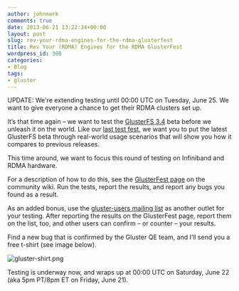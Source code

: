 ```yaml
---
author: johnmark
comments: true
date: 2013-06-21 13:22:34+00:00
layout: post
slug: rev-your-rdma-engines-for-the-rdma-glusterfest
title: Rev Your (RDMA) Engines for the RDMA GlusterFest
wordpress_id: 308
categories:
- Blog
tags:
- gluster
---
```


UPDATE: We're extending testing until 00:00 UTC on Tuesday, June 25. We want to give everyone a chance to get their RDMA clusters set up.

It’s that time again – we want to test the [GlusterFS 3.4](http://www.gluster.org/2013/02/new-release-glusterfs-3-4alpha/) beta before we unleash it on the world. Like our [last test fest](http://www.gluster.org/2013/05/glusterfest-test-day-and-the-gluster-test-framework/), we want you to put the latest GlusterFS beta through real-world usage scenarios that will show you how it compares to previous releases.

This time around, we want to focus this round of testing on Infiniband and RDMA hardware.

For a description of how to do this, see the [GlusterFest page](http://www.gluster.org/community/documentation/index.php/GlusterFest) on the community wiki. Run the tests, report the results, and report any bugs you found as a result.

As an added bonus, use the [gluster-users mailing list](http://supercolony.gluster.org/mailman/listinfo/gluster-users) as another outlet for your testing. After reporting the results on the GlusterFest page, report them on the list, too, and other users can confirm – or counter – your results.

Find a new bug that is confirmed by the Gluster QE team, and I’ll send you a free t-shirt (see image below).

![gluster-shirt.png](blog/gluster-shirt.png)

Testing is underway now, and wraps up at 00:00 UTC on Saturday, June 22 (aka 5pm PT/8pm ET on Friday, June 21).
